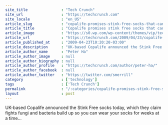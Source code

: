 ```yaml
---
site_title               : "Tech Crunch"
site_url                 : "https://techcrunch.com"
site_locale              : "en_US"
article_slug             : "copalife-promises-stink-free-socks-that-can-be-worn-for-weeks"
article_title            : "Copalife promises stink free socks that can be worn for weeks"
article_image            : "https://s0.wp.com/wp-content/themes/vip/techcrunch-2013/assets/images/techcrunch.opengraph.default.png"
article_url              : "https://techcrunch.com/2009/04/23/copalife-promises-stink-free-socks-that-can-be-worn-for-weeks/"
article_published_at     : "2009-04-23T10:20:20-03:00"
article_description      : "UK-based Copalife announced the Stink Free socks today, which they claim fights fungi and bacteria build up so you can wear your socks for weeks at a time..."
article_author_name      : "Peter Ha"
article_author_image     : null
article_author_biography : null
article_author_profile   : "https://techcrunch.com/author/peter-ha/"
article_author_facebook  : null
article_author_twitter   : "https://twitter.com/smerrill"
category                 : ['technology']
tags                     : ['Tech Crunch']
permalink                : "/:categories/copalife-promises-stink-free-socks-that-can-be-worn-for-weeks/"
layout                   : post
---
```


UK-based Copalife announced the Stink Free socks today, which they claim fights fungi and bacteria build up so you can wear your socks for weeks at a time...
